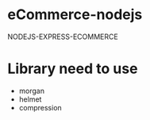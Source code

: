 # eCommerce-nodejs

NODEJS-EXPRESS-ECOMMERCE

# Library need to use

-   morgan
-   helmet
-   compression
